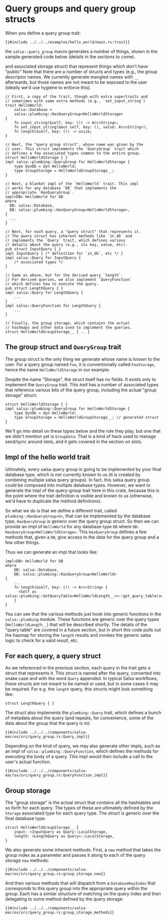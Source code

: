 # Query groups and query group structs

When you define a query group trait:

```rust,ignore
{{#include ../../../examples/hello_world/main.rs:trait}}
```

the `salsa::query_group` macro generates a number of things, shown in the sample
generated code below (details in the sections to come).

and associated storage struct) that represent things which don't have "public"
Note that there are a number of structs and types (e.g., the group descriptor
names. We currently generate mangled names with `__` afterwards, but those names
are not meant to be exposed to the user (ideally we'd use hygiene to enforce
this).

```rust,ignore
// First, a copy of the trait, though with extra supertraits and
// sometimes with some extra methods (e.g., `set_input_string`)
trait HelloWorld: 
    salsa::Database + 
    salsa::plumbing::HasQueryGroup<HelloWorldStorage>
{
    fn input_string(&self, key: ()) -> Arc<String>;
    fn set_input_string(&mut self, key: (), value: Arc<String>);
    fn length(&self, key: ()) -> usize;
}

// Next, the "query group struct", whose name was given by the
// user. This struct implements the `QueryGroup` trait which
// defines a few associated types common to the entire group.
struct HelloWorldStorage { }
impl salsa::plumbing::QueryGroup for HelloWorldStorage {
    type DynDb = dyn HelloWorld;
    type GroupStorage = HelloWorldGroupStorage__;
}

// Next, a blanket impl of the `HelloWorld` trait. This impl
// works for any database `DB` that implements the
// appropriate `HasQueryGroup`.
impl<DB> HelloWorld for DB
where
  DB: salsa::Database,
  DB: salsa::plumbing::HasQueryGroup<HelloWorldStorage>,
{
  ...
}

// Next, for each query, a "query struct" that represents it.
// The query struct has inherent methods like `in_db` and
// implements the `Query` trait, which defines various
// details about the query (e.g., its key, value, etc).
pub struct InputQuery { }
impl InputQuery { /* definition for `in_db`, etc */ }
impl salsa::Query for InputQuery {
    /* associated types */
}

// Same as above, but for the derived query `length`.
// For derived queries, we also implement `QueryFunction`
// which defines how to execute the query.
pub struct LengthQuery { }
impl salsa::Query for LengthQuery {
    ...
}
impl salsa::QueryFunction for LengthQuery {
    ...
}

// Finally, the group storage, which contains the actual
// hashmaps and other data used to implement the queries.
struct HelloWorldGroupStorage__ { .. }
```

## The group struct and `QueryGroup` trait

The group struct is the only thing we generate whose name is known to the user.
For a query group named `Foo`, it is conventionally called `FooStorage`, hence
the name `HelloWorldStorage` in our example.

Despite the name "Storage", the struct itself has no fields. It exists only to
implement the `QueryGroup` trait. This *trait* has a number of associated types
that reference various bits of the query group, including the actual "group
storage" struct:

```rust,ignore
struct HelloWorldStorage { }
impl salsa::plumbing::QueryGroup for HelloWorldStorage {
    type DynDb = dyn HelloWorld;
    type GroupStorage = HelloWorldGroupStorage__; // generated struct
}
```

We'll go into detail on these types below and the role they play, but one that
we didn't mention yet is `GroupData`. That is a kind of hack used to manage
send/sync around slots, and it gets covered in the section on slots.

## Impl of the hello world trait

Ultimately, every salsa query group is going to be implemented by your final
database type, which is not currently known to us (it is created by combining
multiple salsa query groups). In fact, this salsa query group could be composed
into multiple database types. However, we want to generate the impl of the query-group
trait here in this crate, because this is the point where the trait definition is visible
and known to us (otherwise, we'd have to duplicate the method definitions).

So what we do is that we define a different trait, called `plumbing::HasQueryGroup<G>`,
that can be implemented by the database type. `HasQueryGroup` is generic over
the query group struct. So then we can provide an impl of `HelloWorld` for any
database type `DB` where `DB: HasQueryGroup<HelloWorldStorage>`. This
`HasQueryGroup` defines a few methods that, given a `DB`, give access to the
data for the query group and a few other things.

Thus we can generate an impl that looks like:

```rust,ignore
impl<DB> HelloWorld for DB
where
    DB: salsa::Database,
    DB: salsa::plumbing::HasQueryGroup<HelloWorld>
{
    ...
    fn length(&self, key: ()) -> Arc<String> {
      <Self as salsa::plumbing::GetQueryTable<HelloWorldLength__>>::get_query_table(self).get(())
    }
}
```

You can see that the various methods just hook into generic functions in the
`salsa::plumbing` module. These functions are generic over the query types
(`HelloWorldLength__`) that will be described shortly. The details of the "query
table" are covered in a future section, but in short this code pulls out the
hasmap for storing the `length` results and invokes the generic salsa logic to
check for a valid result, etc.

## For each query, a query struct

As we referenced in the previous section, each query in the trait gets a struct
that represents it. This struct is named after the query, converted into snake
case and with the word `Query` appended. In typical Salsa workflows, these
structs are not meant to be named or used, but in some cases it may be required.
For e.g. the `length` query, this structs might look something like:

```rust,ignore
struct LengthQuery { }
```

The struct also implements the `plumbing::Query` trait, which defines
a bunch of metadata about the query (and repeats, for convenience,
some of the data about the group that the query is in):

```rust,ignore
{{#include ../../../components/salsa-macros/src/query_group.rs:Query_impl}}
```

Depending on the kind of query, we may also generate other impls, such as an
impl of `salsa::plumbing::QueryFunction`, which defines the methods for
executing the body of a query. This impl would then include a call to the user's
actual function.

```rust,ignore
{{#include ../../../components/salsa-macros/src/query_group.rs:QueryFunction_impl}}
```

## Group storage

The "group storage" is the actual struct that contains all the hashtables and
so forth for each query. The types of these are ultimately defined by the
`Storage` associated type for each query type. The struct is generic over the
final database type:

```rust,ignore
struct HelloWorldGroupStorage__ {
    input: <InputQuery as Query::LocalStorage,
    length: <LengthQuery as Query>::LocalStorage,
}
```

We also generate some inherent methods. First, a `new` method that takes
the group index as a parameter and passes it along to each of the query
storage `new` methods:

```rust,ignore
{{#include ../../../components/salsa-macros/src/query_group.rs:group_storage_new}}
```

And then various methods that will dispatch from a `DatabaseKeyIndex` that
corresponds to this query group into the appropriate query within the group.
Each has a similar structure of matching on the query index and then delegating
to some method defined by the query storage:

```rust,ignore
{{#include ../../../components/salsa-macros/src/query_group.rs:group_storage_methods}}
```